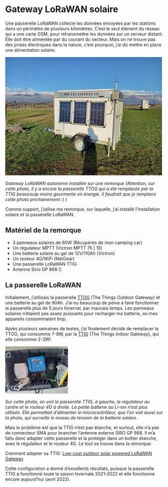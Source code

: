# Gateway LoRaWAN solaire

Une passerelle LoRaWAN collecte les données envoyées par les stations dans un périmètre de plusieurs kilomètres. C’est le seul élément du réseau qui a une carte GSM, pour retransmettre les données sur un serveur distant. Elle doit être alimentée par du courant du secteur. Mais on ne trouve pas des prises électriques dans la nature, c’est pourquoi, j’ai dû mettre en place une alimentation solaire.

![Gateway LoRaWAN solaire](Assets/images/remorque-solaire.jpg "Gateway LoRaWAN solaire")

*Gateway LoRaWAN autonome installée sur une remorque (Attention, sur cette photo, il y a encore la passerelle TTOG qui a été remplacée par la TTIG beaucouip moins gourmente en énergie. Il faudrait que je remplace cette photo prichainement :) )*

Comme support, j’utilise ma remorque, sur laquelle, j’ai installé l’installation solaire et la passerelle LoRaWAN.

## Matériel de la remorque

* 3 panneaux solaires de 60W (Récupérés de mon camping car)
* Un régulateur MPTT (Victron MPTT 75 | 15)
* Une batterie solaire au gel de 12V/110Ah (Victron)
* Un routeur 4G/WiFi (NetGear)
* Une passerelle LoRaWAN TTIG
* Antenne Sirio GP 868 C


## La passerelle LoRaWAN

Initialement, j’utilisais la passerelle [TTOG](https://www.thethingsnetwork.org/docs/gateways/thethingsoutdoor/) (The Things Outdoor Gateway) et une batterie au gel de 90Ah. J’ai eu beaucoup de peine à faire fonctionner la passerelle plus de 5 jours hivernal, par mauvais temps. Les panneaux solaires n’étaient pas assez puissants pour recharger ma batterie, ou mes appareils consommaient trop.

Après plusieurs semaines de testes, j’ai finalement décidé de remplacer la TTOG, qui consomme 7-8W, par la [TTIG](https://www.thethingsindustries.com/docs/gateways/models/thethingsindoorgateway/) (The Things Indoor Gateway), qui elle consomme 2-3W!

![TTIG](Assets/images/ttig-box.jpg "TTIG")

*Sur cette photo, on voit la passerelle TTIG, à gauche, le régulateur au centre et le routeur 4G à droite. La petite batterie au Li-ion n’est plus utilisée. Elle permettait d’alimenter le microcontrôleur, que l’on voit aussi sur la photo, qui surveille le niveau de tension de la batterie solaire.*

Mais le problème est que la TTIG n’est pas étanche, et surtout, elle n’a pas de connecteur SMA pour brancher l’antenne externe SIRO GP 868. Il m’a fallu donc adapter cette passerelle et la protéger dans un boîtier étanche, avec le régulateur et le routeur 4G. Le tout se trouve dans la remorque.

Comment adapter sa TTIG: [Low-cost outdoor solar powered LoRaWAN Gateway](https://www.disk91.com/2020/technology/lora/low-cost-outdoor-solar-powered-lorawan-gateway/)

Cette configuration a donné d’excellents résultats, puisque la passerelle TTIG a fonctionné toute la saison hivernale 2021-2022 et elle fonctionne encore aujourd’hui (avril 2022).